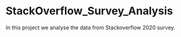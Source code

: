 # StackOverflow_Survey_Analysis
In this project we analyse the data from Stackoverflow 2020 survey.
